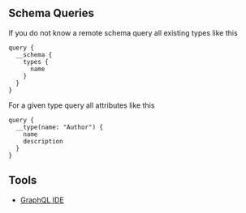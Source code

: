 
## Schema Queries

If you do not know a remote schema query all existing types like this

    query {
      __schema {
        types {
          name
        }
      }
    }

For a given type query all attributes like this

    query {
      __type(name: "Author") {
        name
        description
      }
    }

## Tools

- [GraphQL IDE](https://github.com/prisma/graphql-playground)
